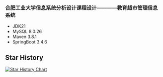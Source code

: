 ### 合肥工业大学信息系统分析设计课程设计————教育超市管理信息系统
- JDK21
- MySQL 8.0.26
- Maven 3.8.1
- SpringBoot 3.4.6
## Star History

[![Star History Chart](https://api.star-history.com/svg?repos=HFUTEDUSUMK/HFUTEDUSUMK&type=Date)](https://www.star-history.com/#HFUTEDUSUMK/HFUTEDUSUMK&Date)